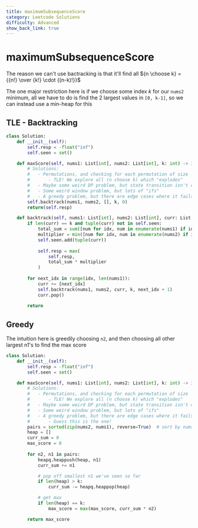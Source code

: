 ```yaml
---
title: maximumSubsequenceScore
category: Leetcode Solutions
difficulty: Advanced
show_back_link: true
---
```


# maximumSubsequenceScore

The reason we can't use bactracking is that it'll find all ${n \choose k} = {{n!} \over {k!} \cdot {(n-k)!}}$

The one major restriction here is if we choose some index $k$ for our `nums2` minimum, all we have to do is find the 2 largest values in `[0, k-1]`, so we can instead use a min-heap for this

## TLE - Backtracking
```python
class Solution:
    def __init__(self):
        self.resp = -float("inf")
        self.seen = set()

    def maxScore(self, nums1: List[int], nums2: List[int], k: int) -> int:
        # Solutions:
        #   - Permutations, and checking for each permutation of size
        #       - TLE! We explore all (n choose k) which "explodes"
        #   - Maybe some weird DP problem, but state transition isn't clear
        #   - Some weird window problem, but lots of "ifs"
        #   - A greedy problem, but there are edge cases where it fails
        self.backtrack(nums1, nums2, [], k, 0)
        return(self.resp)

    def backtrack(self, nums1: List[int], nums2: List[int], curr: List[int], k: int, idx: int):
        if len(curr) == k and tuple(curr) not in self.seen:
            total_sum = sum([num for idx, num in enumerate(nums1) if idx in curr])
            multiplier = min([num for idx, num in enumerate(nums2) if idx in curr])
            self.seen.add(tuple(curr))
            
            self.resp = max(
                self.resp,
                total_sum * multiplier
            )
        
        for next_idx in range(idx, len(nums1)):
            curr += [next_idx]
            self.backtrack(nums1, nums2, curr, k, next_idx + 1)
            curr.pop()
        
        return
```

## Greedy
The intuition here is greedily choosing `n2`, and then choosing all other largest n1's to find the max score

```python
class Solution:
    def __init__(self):
        self.resp = -float("inf")
        self.seen = set()

    def maxScore(self, nums1: List[int], nums2: List[int], k: int) -> int:
        # Solutions:
        #   - Permutations, and checking for each permutation of size
        #       - TLE! We explore all (n choose k) which "explodes"
        #   - Maybe some weird DP problem, but state transition isn't clear
        #   - Some weird window problem, but lots of "ifs"
        #   - A greedy problem, but there are edge cases where it fails
        #       - Guess this is the one!
        pairs = sorted(zip(nums2, nums1), reverse=True)  # sort by nums2 desc
        heap = []
        curr_sum = 0
        max_score = 0
        
        for n2, n1 in pairs:
            heapq.heappush(heap, n1)
            curr_sum += n1

            # pop off smallest n1 we've seen so far
            if len(heap) > k:
                curr_sum -= heapq.heappop(heap)

            # get max
            if len(heap) == k:
                max_score = max(max_score, curr_sum * n2)

        return max_score     
```